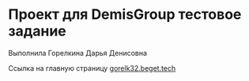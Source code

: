 # Проект для DemisGroup тестовое задание
Выполнила Горелкина Дарья Денисовна

Ссылка на главную страницу [gorelk32.beget.tech](http://gorelk32.beget.tech/)
